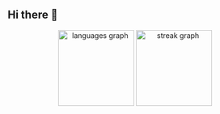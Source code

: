 ## Hi there 👋

<!--
**jaderAdriel/jaderAdriel** is a ✨ _special_ ✨ repository because its `README.md` (this file) appears on your GitHub profile.

Here are some ideas to get you started:

- 🔭 I’m currently working on ...
- 🌱 I’m currently learning ...
- 👯 I’m looking to collaborate on ...
- 🤔 I’m looking for help with ...
- 💬 Ask me about ...
- 📫 How to reach me: ...
- 😄 Pronouns: ...
- ⚡ Fun fact: ...
-->

<div align="center">
  <img src="https://github-readme-stats.vercel.app/api/top-langs?username=jaderAdriel&locale=pt-br&hide_title=false&layout=compact&card_width=320&langs_count=6&theme=discord_old_blurple&order=2" height="150" alt="languages graph"  />
  <img src="https://streak-stats.demolab.com?user=jaderAdriel&locale=pt-br&mode=weekly&theme=discord_old_blurple&border_radius=5&order=3" height="150" alt="streak graph"  />
</div>
